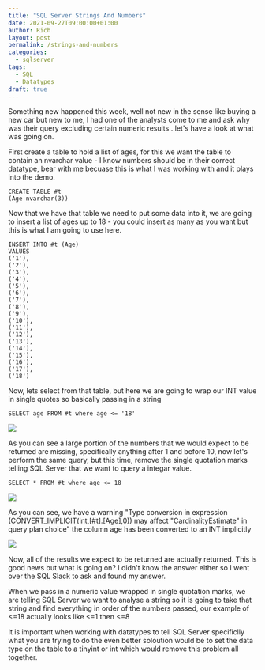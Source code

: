 ```yaml
---
title: "SQL Server Strings And Numbers"
date: 2021-09-27T09:00:00+01:00
author: Rich
layout: post
permalink: /strings-and-numbers
categories:
  - sqlserver
tags:
  - SQL
  - Datatypes
draft: true
---
```


Something new happened this week, well not new in the sense like buying a new car but new to me, I had one of the analysts come to me and ask why was their query excluding certain numeric results...let's have a look at what was going on.

First create a table to hold a list of ages, for this we want the table to contain an nvarchar value - I know numbers should be in their correct datatype, bear with me becuase this is what I was working with and it plays into the demo. 

```
CREATE TABLE #t 
(Age nvarchar(3))
```
Now that we have that table we need to put some data into it, we are going to insert a list of ages up to 18 - you could insert as many as you want but this is what I am going to use here. 

```
INSERT INTO #t (Age)
VALUES
('1'),
('2'),
('3'),
('4'),
('5'),
('6'),
('7'),
('8'),
('9'),
('10'),
('11'),
('12'),
('13'),
('14'),
('15'),
('16'),
('17'),
('18')
```

Now, lets select from that table, but here we are going to wrap our INT value in single quotes so basically passing in a string 

```
SELECT age FROM #t where age <= '18'
```

![](/img/excluded-ages.png)

As you can see a large portion of the numbers that we would expect to be returned are missing, specifically anything after 1 and before 10, now let's perform the same query, but this time, remove the single quotation marks telling SQL Server that we want to query a integar value. 

```
SELECT * FROM #t where age <= 18
```

![](/img/execplan-age.png)

As you can see, we have a warning "Type conversion in expression (CONVERT_IMPLICIT(int,[#t].[Age],0)) may affect "CardinalityEstimate" in query plan choice" the column age has been converted to an INT implicitly

![](/img/all-ages.png)

Now, all of the results we expect to be returned are actually returned. This is good news but what is going on? I didn't know the answer either so I went over the SQL Slack to ask and found my answer.

When we pass in a numeric value wrapped in single quotation marks, we are telling SQL Server we want to analyse a string so it is going to take that string and find everything in order of the numbers passed, our example of <=18 actually looks like <=1 then <=8

It is important when working with datatypes to tell SQL Server specificlly what you are trying to do the even better soloution would be to set the data type on the table to a tinyint or int which would remove this problem all together. 